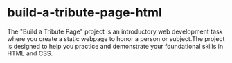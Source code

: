 # build-a-tribute-page-html
The "Build a Tribute Page" project is an introductory web development task where you create a static webpage to honor a person or subject.The project is designed to help you practice and demonstrate your foundational skills in HTML and CSS.
